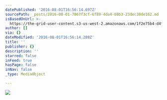 ```yaml
---
datePublished: '2016-08-01T16:56:14.697Z'
sourcePath: _posts/2016-08-01-7867f3cf-6f89-4da4-80b3-23dec38de162.md
isBasedOnUrl: >-
  https://the-grid-user-content.s3-us-west-2.amazonaws.com/1f2e75b4-d4fb-4a02-82c0-67b77fe2ada5.jpg
author: []
via: {}
dateModified: '2016-08-01T16:56:14.288Z'
title: ''
publisher: {}
description: ''
starred: false
inFeed: true
hasPage: false
inNav: false
_type: MediaObject

---
```

![](https://the-grid-user-content.s3-us-west-2.amazonaws.com/1f2e75b4-d4fb-4a02-82c0-67b77fe2ada5.jpg)